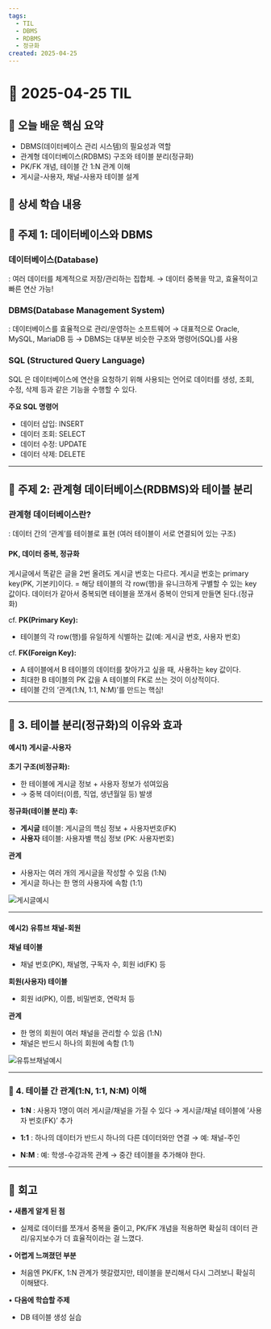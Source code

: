 ```yaml
---
tags:
  - TIL
  - DBMS
  - RDBMS
  - 정규화
created: 2025-04-25
---
```


# 📘 2025-04-25 TIL

## 📌 오늘 배운 핵심 요약
- DBMS(데이터베이스 관리 시스템)의 필요성과 역할
- 관계형 데이터베이스(RDBMS) 구조와 테이블 분리(정규화)
- PK/FK 개념, 테이블 간 1:N 관계 이해
- 게시글-사용자, 채널-사용자 테이블 설계

## 🧠 상세 학습 내용

## 📍 주제 1: 데이터베이스와 DBMS

### 데이터베이스(Database)
: 여러 데이터를 체계적으로 저장/관리하는 집합체.
→ 데이터 중복을 막고, 효율적이고 빠른 연산 가능!

### DBMS(Database Management System)
: 데이터베이스를 효율적으로 관리/운영하는 소프트웨어
→ 대표적으로 Oracle, MySQL, MariaDB 등
→ DBMS는 대부분 비슷한 구조와 명령어(SQL)를 사용

### SQL (Structured Query Language)
SQL 은 데이터베이스에 연산을 요청하기 위해 사용되는 언어로 데이터를 생성, 조회, 수정, 삭제 등과 같은 기능을 수행할 수 있다.

**주요 SQL 명령어**
- 데이터 삽입: INSERT
- 데이터 조회: SELECT
- 데이터 수정: UPDATE
- 데이터 삭제: DELETE

---

## 📍 주제 2: 관계형 데이터베이스(RDBMS)와 테이블 분리
### 관계형 데이터베이스란?
: 데이터 간의 ‘관계’를 테이블로 표현
(여러 테이블이 서로 연결되어 있는 구조)

#### PK, 데이터 중복, 정규화
게시글에서 똑같은 글을 2번 올려도 게시글 번호는 다르다.
게시글 번호는 primary key(PK, 기본키)이다. = 해당 테이블의 각 row(행)을 유니크하게 구별할 수 있는 key 값이다.
데이터가 같아서 중복되면 테이블을 쪼개서 중복이 안되게 만들면 된다.(정규화)

cf. **PK(Primary Key):**
- 테이블의 각 row(행)를 유일하게 식별하는 값(예: 게시글 번호, 사용자 번호)

cf. **FK(Foreign Key):**
- A 테이블에서 B 테이블의 데이터를 찾아가고 싶을 때, 사용하는 key 값이다. 
- 최대한 B 테이블의 PK 값을 A 테이블의 FK로 쓰는 것이 이상적이다.
- 테이블 간의 ‘관계(1:N, 1:1, N:M)’를 만드는 핵심!

---

## **📍** 3. 테이블 분리(정규화)의 이유와 효과

#### **예시1) 게시글-사용자**

**초기 구조(비정규화):**
- 한 테이블에 게시글 정보 + 사용자 정보가 섞여있음
- → 중복 데이터(이름, 직업, 생년월일 등) 발생

**정규화(테이블 분리) 후:**
- **게시글** 테이블: 게시글의 핵심 정보 + 사용자번호(FK)
- **사용자** 테이블: 사용자별 핵심 정보 (PK: 사용자번호)

**관계**
- 사용자는 여러 개의 게시글을 작성할 수 있음 (1:N)
- 게시글 하나는 한 명의 사용자에 속함 (1:1)

![게시글예시](https://seonohblog.netlify.app/assets/게시글예시.png)

---

#### **예시2) 유튜브 채널-회원**

**채널 테이블**
- 채널 번호(PK), 채널명, 구독자 수, 회원 id(FK) 등

**회원(사용자) 테이블**
- 회원 id(PK), 이름, 비밀번호, 연락처 등

**관계**
- 한 명의 회원이 여러 채널을 관리할 수 있음 (1:N)
- 채널은 반드시 하나의 회원에 속함 (1:1)

![유튜브채널예시](https://seonohblog.netlify.app/assets/유튜브채널예시.png)

---

### **📍** 4. 테이블 간 관계(1:N, 1:1, N:M) 이해

- **1:N**
: 사용자 1명이 여러 게시글/채널을 가질 수 있다
→ 게시글/채널 테이블에 ‘사용자 번호(FK)’ 추가

- **1:1**
: 하나의 데이터가 반드시 하나의 다른 데이터와만 연결
→ 예: 채널-주인

- **N:M**
: 예: 학생-수강과목 관계
→ 중간 테이블을 추가해야 한다.


---

## **💭 회고**

• **새롭게 알게 된 점**
- 실제로 데이터를 쪼개서 중복을 줄이고, PK/FK 개념을 적용하면 확실히 데이터 관리/유지보수가 더 효율적이라는 걸 느꼈다.

• **어렵게 느껴졌던 부분**
- 처음엔 PK/FK, 1:N 관계가 헷갈렸지만, 테이블을 분리해서 다시 그려보니 확실히 이해됐다.

• **다음에 학습할 주제**
- DB 테이블 생성 실습
